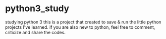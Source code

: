 # python3_study
studying python 3
this is a project that created to save & run the little python projects I've learned.
if you are also new to python, feel free to comment, criticize and share the codes.
